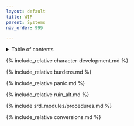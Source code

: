 ```yaml
---
layout: default
title: WIP
parent: Systems
nav_order: 999

---
```



<details close markdown="block">
  <summary id="index">
    Table of contents
  </summary>
  {: .text-delta }
- TOC
{:toc}
</details>

{% include_relative character-development.md %}

{% include_relative burdens.md %}

{% include_relative panic.md %}

{% include_relative ruin_alt.md %}

{% include srd_modules/procedures.md %}

{% include_relative conversions.md %}

